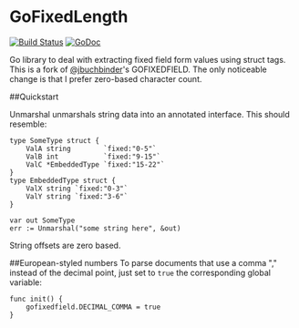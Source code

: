 # GoFixedLength 

[![Build Status](https://secure.travis-ci.org/qrawl/gofixedfield.png)](http://travis-ci.org/qrawl/gofixedfield)
[![GoDoc](https://godoc.org/github.com/qrawl/gofixedfield?status.png)](https://godoc.org/github.com/qrawl/gofixedfield)

Go library to deal with extracting fixed field form values using struct tags.  
This is a fork of [@jbuchbinder](https://github.com/jbuchbinder)'s GOFIXEDFIELD. The only noticeable change is that I prefer zero-based character count.

##Quickstart

Unmarshal unmarshals string data into an annotated interface. This should
resemble:

	type SomeType struct {
		ValA string        `fixed:"0-5"`
		ValB int           `fixed:"9-15"`
		ValC *EmbeddedType `fixed:"15-22"`
 	}
	type EmbeddedType struct {
		ValX string `fixed:"0-3"`
		ValY string `fixed:"3-6"`
	}

	var out SomeType
	err := Unmarshal("some string here", &out)

String offsets are zero based.

##European-styled numbers
To parse documents that use a comma "," instead of the decimal point, just set to `true` the corresponding global variable:

	func init() {
		gofixedfield.DECIMAL_COMMA = true
	}
